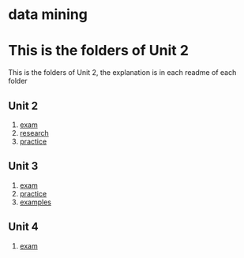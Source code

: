 # data mining

This is the folders of Unit 2
=======
This is the folders of Unit 2, the explanation is in each readme of each folder

## Unit 2

1. [exam](./unit2/exam)
2. [research](./unit2/research)
3. [practice](./unit2/practice)


## Unit 3

1. [exam](./unit3/exam)
2. [practice](./unit3/practice)
3. [examples](./unit3/examples)

## Unit 4

1. [exam](./unit4/exam)